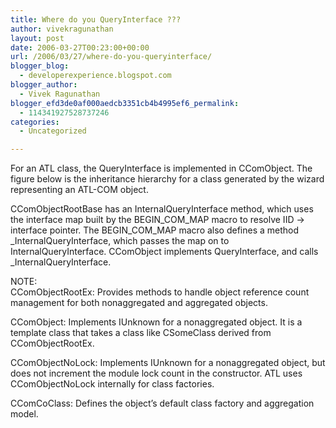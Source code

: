 ```yaml
---
title: Where do you QueryInterface ???
author: vivekragunathan
layout: post
date: 2006-03-27T00:23:00+00:00
url: /2006/03/27/where-do-you-queryinterface/
blogger_blog:
  - developerexperience.blogspot.com
blogger_author:
  - Vivek Ragunathan
blogger_efd3de0af000aedcb3351cb4b4995ef6_permalink:
  - 114341927528737246
categories:
  - Uncategorized

---
```

For an ATL class, the QueryInterface is implemented in CComObject. The figure below is the inheritance hierarchy for a class generated by the wizard representing an ATL-COM object. 

CComObjectRootBase has an InternalQueryInterface method, which uses the interface map built by the BEGIN\_COM\_MAP macro to resolve IID -> interface pointer. The BEGIN\_COM\_MAP macro also defines a method \_InternalQueryInterface, which passes the map on to InternalQueryInterface. CComObject implements QueryInterface, and calls \_InternalQueryInterface.

NOTE:  
CComObjectRootEx: Provides methods to handle object reference count management for both nonaggregated and aggregated objects.

CComObject: Implements IUnknown for a nonaggregated object. It is a template class that takes a class like CSomeClass derived from CComObjectRootEx.

CComObjectNoLock: Implements IUnknown for a nonaggregated object, but does not increment the module lock count in the constructor. ATL uses CComObjectNoLock internally for class factories.

CComCoClass: Defines the object&#8217;s default class factory and aggregation model.

[<img src="http://photos1.blogger.com/blogger/7911/970/320/COMClassHierarchy.jpg" alt="" border="0" />][1]

 [1]: http://photos1.blogger.com/blogger/7911/970/1600/COMClassHierarchy.jpg